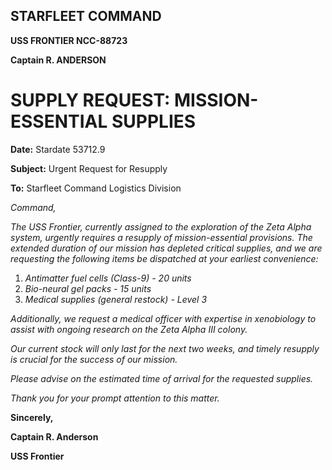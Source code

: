 ## STARFLEET COMMAND

**USS FRONTIER NCC-88723**

**Captain R. ANDERSON**

# SUPPLY REQUEST: MISSION-ESSENTIAL SUPPLIES

**Date:** Stardate 53712.9

**Subject:** Urgent Request for Resupply

**To:** Starfleet Command Logistics Division

*Command,*

*The USS Frontier, currently assigned to the exploration of the Zeta Alpha system, urgently requires a resupply of mission-essential provisions. The extended duration of our mission has depleted critical supplies, and we are requesting the following items be dispatched at your earliest convenience:*

1. *Antimatter fuel cells (Class-9) - 20 units*
2. *Bio-neural gel packs - 15 units*
3. *Medical supplies (general restock) - Level 3*

*Additionally, we request a medical officer with expertise in xenobiology to assist with ongoing research on the Zeta Alpha III colony.*

*Our current stock will only last for the next two weeks, and timely resupply is crucial for the success of our mission.*

*Please advise on the estimated time of arrival for the requested supplies.*

*Thank you for your prompt attention to this matter.*

**Sincerely,**

**Captain R. Anderson**

**USS Frontier**
